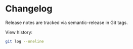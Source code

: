 # Changelog

Release notes are tracked via semantic-release in Git tags.

View history:
```bash
git log --oneline
```
